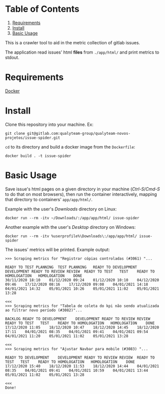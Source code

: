 
# Table of Contents

1.  [Requirements](#org7b8f8cc)
2.  [Install](#orgeb8b95d)
3.  [Basic Usage](#org09f85b1)

This is a crawler tool to aid in the metric collection of gitlab issues.

The application read issues' html **files** from `./app/html/` and print metrics to stdout.


<a id="org7b8f8cc"></a>

# Requirements

[Docker](https://www.docker.com)


<a id="orgeb8b95d"></a>

# Install

Clone this repository into your machine. Ex:

    git clone git@gitlab.com:qualyteam-group/qualyteam-novos-projetos/issue-spider.git

`cd` to its directory and build a docker image from the `Dockerfile`:

    docker build . -t issue-spider


<a id="org09f85b1"></a>

# Basic Usage

Save issue's html pages on a given directory in your machine (_Ctrl-S_/_Cmd-S_ to do that on most browsers), then run the container interactively, mapping that directory to containers' `app/app/html/`. 

Example with the user's _Downloads_ directory on Linux:

    docker run --rm -itv ~/Downloads/:/app/app/html/ issue-spider
    
Another example with the user's _Desktop_ directory on Windows:

    docker run --rm -itv %userprofile%\Downloads\:/app/app/html/ issue-spider

The issues' metrics will be printed. Example output:

    
    >>> Scraping metrics for "Registrar cópias controladas (#3061) "...
    
    READY TO TEST PLANNING	TEST PLANNING	READY TO DEVELOPMENT	DEVELOPMENT	READY TO REVIEW	REVIEW	READY TO TEST	TEST	READY TO HOMOLOGATION	HOMOLOGATION	DONE
    30/11/2020 18:10	01/12/2020 09:24	01/12/2020 10:10	04/12/2020 09:46	17/12/2020 08:16	17/12/2020 09:08	04/01/2021 14:18	04/01/2021 14:32	05/01/2021 10:26	05/01/2021 11:02	05/01/2021 13:28
    
    <<<
    >>> Scraping metrics for "Tabela de coleta do kpi não sendo atualizada ao filtrar novo período (#3082)"...
    
    BACKLOG	READY TO DEVELOPMENT	DEVELOPMENT	READY TO REVIEW	REVIEW	READY TO TEST	TEST	READY TO HOMOLOGATION	HOMOLOGATION	DONE
    17/12/2020 11:05	18/12/2020 10:47	18/12/2020 14:45	18/12/2020 17:11	04/01/2021 08:35	04/01/2021 09:41	04/01/2021 09:54	04/01/2021 11:20	05/01/2021 11:02	05/01/2021 13:28
    
    <<<
    >>> Scraping metrics for "Ajustar Navbar para mobile (#3083) "...
    
    READY TO DEVELOPMENT	DEVELOPMENT	READY TO REVIEW	REVIEW	READY TO TEST	TEST	READY TO HOMOLOGATION	HOMOLOGATION	DONE
    17/12/2020 15:40	18/12/2020 11:53	18/12/2020 14:44	04/01/2021 08:35	04/01/2021 09:41	04/01/2021 10:59	04/01/2021 13:44	05/01/2021 11:02	05/01/2021 13:28
    
    <<<
    Done!

